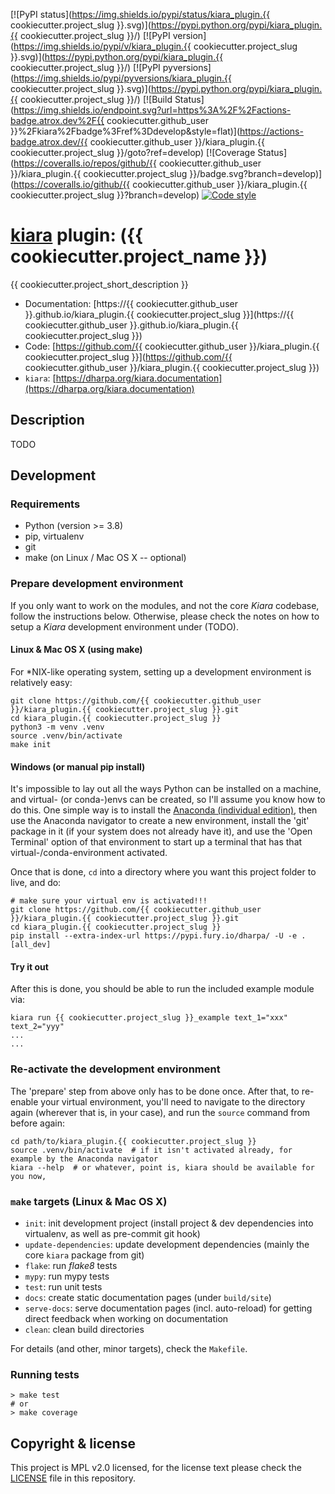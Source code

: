 [![PyPI status](https://img.shields.io/pypi/status/kiara_plugin.{{ cookiecutter.project_slug }}.svg)](https://pypi.python.org/pypi/kiara_plugin.{{ cookiecutter.project_slug }}/)
[![PyPI version](https://img.shields.io/pypi/v/kiara_plugin.{{ cookiecutter.project_slug }}.svg)](https://pypi.python.org/pypi/kiara_plugin.{{ cookiecutter.project_slug }}/)
[![PyPI pyversions](https://img.shields.io/pypi/pyversions/kiara_plugin.{{ cookiecutter.project_slug }}.svg)](https://pypi.python.org/pypi/kiara_plugin.{{ cookiecutter.project_slug }}/)
[![Build Status](https://img.shields.io/endpoint.svg?url=https%3A%2F%2Factions-badge.atrox.dev%2F{{ cookiecutter.github_user }}%2Fkiara%2Fbadge%3Fref%3Ddevelop&style=flat)](https://actions-badge.atrox.dev/{{ cookiecutter.github_user }}/kiara_plugin.{{ cookiecutter.project_slug }}/goto?ref=develop)
[![Coverage Status](https://coveralls.io/repos/github/{{ cookiecutter.github_user }}/kiara_plugin.{{ cookiecutter.project_slug }}/badge.svg?branch=develop)](https://coveralls.io/github/{{ cookiecutter.github_user }}/kiara_plugin.{{ cookiecutter.project_slug }}?branch=develop)
[![Code style](https://img.shields.io/badge/code%20style-black-000000.svg)](https://github.com/ambv/black)

# [**kiara**](https://dharpa.org/kiara.documentation) plugin: ({{ cookiecutter.project_name }})

{{ cookiecutter.project_short_description }}

 - Documentation: [https://{{ cookiecutter.github_user }}.github.io/kiara_plugin.{{ cookiecutter.project_slug }}](https://{{ cookiecutter.github_user }}.github.io/kiara_plugin.{{ cookiecutter.project_slug }})
 - Code: [https://github.com/{{ cookiecutter.github_user }}/kiara_plugin.{{ cookiecutter.project_slug }}](https://github.com/{{ cookiecutter.github_user }}/kiara_plugin.{{ cookiecutter.project_slug }})
 - `kiara`: [https://dharpa.org/kiara.documentation](https://dharpa.org/kiara.documentation)

## Description

TODO

## Development

### Requirements

- Python (version >= 3.8)
- pip, virtualenv
- git
- make (on Linux / Mac OS X -- optional)


### Prepare development environment

If you only want to work on the modules, and not the core *Kiara* codebase, follow the instructions below. Otherwise, please
check the notes on how to setup a *Kiara* development environment under (TODO).

#### Linux & Mac OS X (using make)

For *NIX-like operating system, setting up a development environment is relatively easy:

```console
git clone https://github.com/{{ cookiecutter.github_user }}/kiara_plugin.{{ cookiecutter.project_slug }}.git
cd kiara_plugin.{{ cookiecutter.project_slug }}
python3 -m venv .venv
source .venv/bin/activate
make init
```

#### Windows (or manual pip install)

It's impossible to lay out all the ways Python can be installed on a machine, and virtual- (or conda-)envs can be created, so I'll assume you know how to do this.
One simple way is to install the [Anaconda (individual edition)](https://docs.anaconda.com/anaconda/install/index.html), then use the Anaconda navigator to create a new environment, install the 'git' package in it (if your system does not already have it), and use the 'Open Terminal' option of that environment to start up a terminal that has that virtual-/conda-environment activated.

Once that is done, `cd` into a directory where you want this project folder to live, and do:

```console
# make sure your virtual env is activated!!!
git clone https://github.com/{{ cookiecutter.github_user }}/kiara_plugin.{{ cookiecutter.project_slug }}.git
cd kiara_plugin.{{ cookiecutter.project_slug }}
pip install --extra-index-url https://pypi.fury.io/dharpa/ -U -e .[all_dev]
```

#### Try it out

After this is done, you should be able to run the included example module via:

```console
kiara run {{ cookiecutter.project_slug }}_example text_1="xxx" text_2="yyy"
...
...
```

### Re-activate the development environment

The 'prepare' step from above only has to be done once. After that, to re-enable your virtual environment,
you'll need to navigate to the directory again (wherever that is, in your case), and run the ``source`` command from before again:

```console
cd path/to/kiara_plugin.{{ cookiecutter.project_slug }}
source .venv/bin/activate  # if it isn't activated already, for example by the Anaconda navigator
kiara --help  # or whatever, point is, kiara should be available for you now,
```

### ``make`` targets (Linux & Mac OS X)

- ``init``: init development project (install project & dev dependencies into virtualenv, as well as pre-commit git hook)
- ``update-dependencies``: update development dependencies (mainly the core ``kiara`` package from git)
- ``flake``: run *flake8* tests
- ``mypy``: run mypy tests
- ``test``: run unit tests
- ``docs``: create static documentation pages (under ``build/site``)
- ``serve-docs``: serve documentation pages (incl. auto-reload) for getting direct feedback when working on documentation
- ``clean``: clean build directories

For details (and other, minor targets), check the ``Makefile``.


### Running tests

``` console
> make test
# or
> make coverage
```


## Copyright & license

This project is MPL v2.0 licensed, for the license text please check the [LICENSE](/LICENSE) file in this repository.
